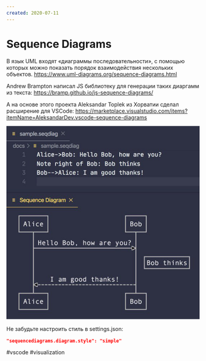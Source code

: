 ```yaml
---
created: 2020-07-11
---
```


# Sequence Diagrams

В язык UML входят «диаграммы последовательности», с помощью которых можно показать порядок взаимодействия нескольких объектов.
https://www.uml-diagrams.org/sequence-diagrams.html

Andrew Brampton написал JS библиотеку для генерации таких диаргамм из текста: https://bramp.github.io/js-sequence-diagrams/

А на основе этого проекта Aleksandar Toplek из Хорватии сделал расширение для VSCode:
https://marketplace.visualstudio.com/items?itemName=AleksandarDev.vscode-sequence-diagrams

![VSCode sequence diagrams](seqdiag.jpeg "VSCode sequence diagrams")

Не забудьте настроить стиль в settings.json:
```json
"sequencediagrams.diagram.style": "simple"
```

#vscode #visualization
